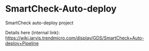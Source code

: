 # SmartCheck-Auto-deploy
SmartCheck auto-deploy project

Details here (internal link): https://wiki.jarvis.trendmicro.com/display/GDS/SmartCheck+Auto-deploy+Pipeline

